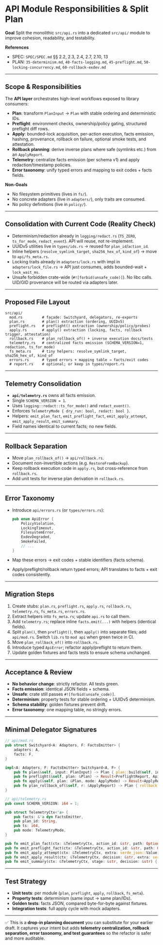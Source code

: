 # API Module Responsibilities & Split Plan

**Goal**
Split the monolithic `src/api.rs` into a dedicated `src/api/` module to improve cohesion, readability, and testability.

**References**

* SPEC: `SPEC/SPEC.md` §§ 2.2, 2.3, 2.4, 2.7, 2.10, 13
* PLAN: `35-determinism.md`, `40-facts-logging.md`, `45-preflight.md`, `50-locking-concurrency.md`, `60-rollback-exdev.md`

---

## Scope & Responsibilities

The **API layer** orchestrates high-level workflows exposed to library consumers:

* **Plan**: transform `PlanInput` → `Plan` with stable ordering and deterministic IDs.
* **Preflight**: environment checks, ownership/policy gating, structured preflight diff rows.
* **Apply**: bounded-lock acquisition, per-action execution, facts emission, hashing, provenance, rollback on failure, optional smoke tests, and attestation.
* **Rollback planning**: derive inverse plans where safe (symlinks etc.) from an `ApplyReport`.
* **Telemetry**: centralize facts emission (per schema v1) and apply redaction/timestamp policies.
* **Error taxonomy**: unify typed errors and mapping to exit codes + facts fields.

**Non-Goals**

* No filesystem primitives (lives in `fs/`).
* No concrete adapters (live in `adapters/`), only traits are consumed.
* No policy definitions (live in `policy/`).

---

## Consolidation with Current Code (Reality Check)

* Determinism/redaction already in `logging/redact.rs` (`TS_ZERO`, `ts_for_mode`, `redact_event`). API will reuse, not re-implement.
* UUIDv5 utilities live in `types/ids.rs` → reused for `plan_id`/`action_id`.
* Inline helpers (`resolve_symlink_target`, `sha256_hex_of`, `kind_of`) → move to `api/fs_meta.rs`.
* Locking traits already in `adapters/lock.rs` with impl in `adapters/lock_file.rs` → API just consumes, adds bounded-wait + `lock_wait_ms`.
* Unsafe forbidden crate-wide (`#![forbid(unsafe_code)]`). No libc calls. UID/GID provenance will be routed via adapters later.

---

## Proposed File Layout

```text
src/api/
  mod.rs         # façade: Switchyard, delegators, re-exports
  plan.rs        # plan() extraction (ordering, UUIDv5)
  preflight.rs   # preflight() extraction (ownership/policy/probes)
  apply.rs       # apply() extraction (locking, facts, rollback trigger, attestation)
  rollback.rs    # plan_rollback_of() + inverse execution docs/tests
  telemetry.rs   # centralized facts emission (SCHEMA_VERSION=1, redaction, ts_for_mode)
  fs_meta.rs     # tiny helpers: resolve_symlink_target, sha256_hex_of, kind_of
  errors.rs      # typed errors + mapping table → facts/exit codes
  # report.rs    # optional; or keep in types/report.rs
```

---

## Telemetry Consolidation

* **`api/telemetry.rs`** owns all facts emission.
* Single `SCHEMA_VERSION = 1`.
* Uses `logging::redact::ts_for_mode()` and `redact_event()`.
* Enforces `TelemetryMode { dry_run: bool, redact: bool }`.
* Helpers: `emit_plan_fact`, `emit_preflight_fact`, `emit_apply_attempt`, `emit_apply_result`, `emit_summary`.
* Field names identical to current facts; no new fields.

---

## Rollback Separation

* Move `plan_rollback_of()` → `api/rollback.rs`.
* Document non-invertible actions (e.g. `RestoreFromBackup`).
* Keep rollback execution code in `apply.rs`, but cross-reference from `rollback.rs`.
* Add unit tests for inverse plan derivation in `rollback.rs`.

---

## Error Taxonomy

* Introduce `api/errors.rs` (or `types/errors.rs`):

  ```rust
  pub enum ApiError {
      PolicyViolation,
      LockingTimeout,
      FilesystemError,
      ExdevDegraded,
      SmokeFailed,
      // ...
  }
  ```

* Map these errors → exit codes + stable identifiers (facts schema).
* Apply/preflight/rollback return typed errors; API translates to facts + exit codes consistently.

---

## Migration Steps

1. Create stubs: `plan.rs`, `preflight.rs`, `apply.rs`, `rollback.rs`, `telemetry.rs`, `fs_meta.rs`, `errors.rs`.
2. Extract helpers into `fs_meta.rs`; update `api.rs` to call them.
3. Add `telemetry.rs`; replace inline `facts.emit(...)` with helpers (identical fields).
4. Split `plan()`, then `preflight()`, then `apply()` into separate files; add `api/mod.rs`. Switch `lib.rs` to `mod api` when green twice in CI.
5. Move `plan_rollback_of()` into `rollback.rs`.
6. Introduce typed `ApiError`; refactor apply/preflight to return them.
7. Update golden fixtures and facts tests to ensure schema unchanged.

---

## Acceptance & Review

* **No behavior change**: strictly refactor. All tests green.
* **Facts emission**: identical JSON fields + schema.
* **Unsafe**: crate still passes `#![forbid(unsafe_code)]`.
* **Determinism**: property tests for stable ordering + UUIDv5 determinism.
* **Schema stability**: golden fixtures prevent drift.
* **Error taxonomy**: one mapping table, no stringly errors.

---

## Minimal Delegator Signatures

```rust
// api/mod.rs
pub struct Switchyard<A: Adapters, F: FactsEmitter> {
    adapters: A,
    facts: F,
}

impl<A: Adapters, F: FactsEmitter> Switchyard<A, F> {
    pub fn plan(&self, input: PlanInput) -> Plan { plan::build(self, input) }
    pub fn preflight(&self, plan: &Plan) -> Result<PreflightReport, ApiError> { preflight::run(self, plan) }
    pub fn apply(&self, plan: &Plan, mode: ApplyMode) -> Result<ApplyReport, ApiError> { apply::run(self, plan, mode) }
    pub fn plan_rollback_of(&self, r: &ApplyReport) -> Plan { rollback::inverse(r) }
}
```

```rust
// api/telemetry.rs
pub const SCHEMA_VERSION: i64 = 1;

pub struct TelemetryCtx<'a> {
    pub facts: &'a dyn FactsEmitter,
    pub plan_id: String,
    pub ts: i64,
    pub mode: TelemetryMode,
}

pub fn emit_plan_fact(ctx: &TelemetryCtx, action_id: &str, path: Option<&str>) { /* ... */ }
pub fn emit_preflight_fact(ctx: &TelemetryCtx, action_id: &str, path: Option<&str>, current: &str, planned: &str) { /* ... */ }
pub fn emit_apply_attempt(ctx: &TelemetryCtx, extra: serde_json::Value) { /* ... */ }
pub fn emit_apply_result(ctx: &TelemetryCtx, decision: &str, extra: serde_json::Value) { /* ... */ }
pub fn emit_summary(ctx: &TelemetryCtx, stage: &str, decision: &str) { /* ... */ }
```

---

## Test Strategy

* **Unit tests**: per module (`plan`, `preflight`, `apply`, `rollback`, `fs_meta`).
* **Property tests**: determinism (same input → same plan/IDs).
* **Golden tests**: facts JSON, compared byte-for-byte against fixtures.
* **Integration tests**: full apply cycle with mock adapters.

---

✅ This is a **drop-in planning document** you can substitute for your earlier draft.
It captures your intent but adds **telemetry centralization, rollback separation, error taxonomy, and test guarantees** so the refactor is safer and more auditable.
